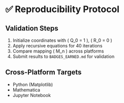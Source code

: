 # ✅ Reproducibility Protocol

## Validation Steps

1. Initialize coordinates with \( Q_0 = 1 \), \( R_0 = 0 \)
2. Apply recursive equations for 40 iterations
3. Compare mapping \( M_n \) across platforms
4. Submit results to `BADGES_EARNED.md` for validation

## Cross-Platform Targets

- Python (Matplotlib)
- Mathematica
- Jupyter Notebook
